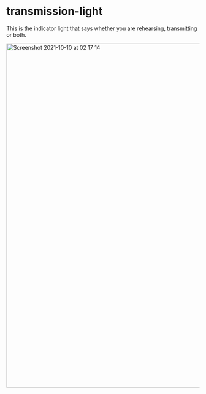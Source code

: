 # transmission-light
This is the indicator light that says whether you are rehearsing, transmitting or both.

<img width="896" alt="Screenshot 2021-10-10 at 02 17 14" src="https://user-images.githubusercontent.com/20305872/136677863-42257012-78b3-4ee7-ad19-89c386df21c7.png">
